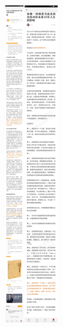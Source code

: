 ![](../../images/2016年11月/HF1110-为什么河南和河北不是沿黄河划界？.jpg)
![](../../images/2016年11月/HF1110-加餐｜特朗普当选美国总统对你未来10年人生的影响.jpg)
